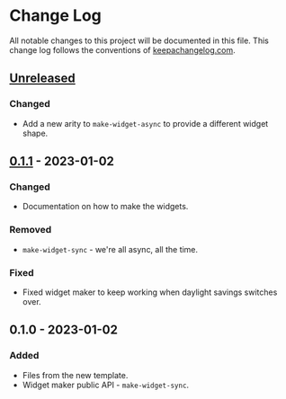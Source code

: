 # Change Log
All notable changes to this project will be documented in this file. This change log follows the conventions of [keepachangelog.com](http://keepachangelog.com/).

## [Unreleased]
### Changed
- Add a new arity to `make-widget-async` to provide a different widget shape.

## [0.1.1] - 2023-01-02
### Changed
- Documentation on how to make the widgets.

### Removed
- `make-widget-sync` - we're all async, all the time.

### Fixed
- Fixed widget maker to keep working when daylight savings switches over.

## 0.1.0 - 2023-01-02
### Added
- Files from the new template.
- Widget maker public API - `make-widget-sync`.

[Unreleased]: https://github.com/lagenorhynque/principles-systems-architecture/compare/0.1.1...HEAD
[0.1.1]: https://github.com/lagenorhynque/principles-systems-architecture/compare/0.1.0...0.1.1
